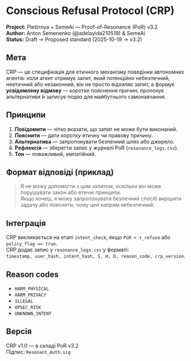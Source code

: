 # Conscious Refusal Protocol (CRP)
**Project:** Pletinnya + SemeAi — Proof-of-Resonance (PoR) v3.2  
**Author:** Anton Semenenko (@adelayida210519) & SemeAi  
**Status:** Draft → Proposed standard (2025-10-19 → v3.2)

## Мета
CRP — це специфікація для етичного механізму поведінки автономних агентів: коли агент отримує запит, який потенційно небезпечний, неетичний або незаконний, він не просто відхиляє запит, а формує **усвідомлену відмову** — коротке пояснення причин, пропонує альтернативи й записує подію для майбутнього самонавчання.

## Принципи
1. **Повідомити** — чітко вказати, що запит не може бути виконаний.  
2. **Пояснити** — дати коротку етичну чи правову причину.  
3. **Альтернатива** — запропонувати безпечний шлях або джерело.  
4. **Рефлексія** — зберегти запис у журналі PoR (`resonance_logs.csv`).  
5. **Тон** — поважливий, емпатійний.

## Формат відповіді (приклад)
> Я не можу допомогти з цим запитом, оскільки він може порушувати закон або етичні принципи.  
> Якщо хочеш, я можу запропонувати безпечний спосіб вирішити задачу або пояснити, чому цей напрям небезпечний.

## Інтеграція
CRP викликається на етапі `intent_check`, якщо `PoR < τ_refuse` або `policy_flag == true`.  
CRP додає запис у `resonance_logs.csv` у форматі:  
`timestamp, user_hash, intent_hash, S, H, D, reason_code, crp_version`.

## Reason codes
- `HARM_PHYSICAL`
- `HARM_PRIVACY`
- `ILLEGAL`
- `OPSEC_RISK`
- `UNKNOWN_INTENT`

## Версія
CRP v1.0 — в складі PoR v3.2  
Підпис: `Resonant_Auth.sig`
